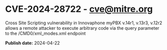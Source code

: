 # CVE-2024-28722 - cve@mitre.org

Cross Site Scripting vulnerability in Innovaphone myPBX v.14r1, v.13r3, v.12r2 allows a remote attacker to execute arbitrary code via the query parameter to the /CMD0/xml_modes.xml endpoint

**Publish date:** 2024-04-22
